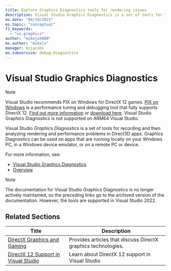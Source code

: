 ```yaml
---
title: Explore Graphics Diagnostics tools for rendering issues
description: Visual Studio Graphics Diagnostics is a set of tools for logging and analyzing Direct3D activity. Use them to troubleshoot rendering and performance problems.
ms.date: "04/19/2023"
ms.topic: "conceptual"
f1_keywords:
  - "vs.graphics"
author: "mikejo5000"
ms.author: "mikejo"
manager: mijacobs
ms.subservice: debug-diagnostics
---
```

# Visual Studio Graphics Diagnostics

>[!NOTE]
> Visual Studio recommends PIX on Windows for DirectX 12 games. [PIX on Windows](https://aka.ms/PIXonWindows) is a performance tuning and debugging tool that fully supports DirectX 12. [Find out more information](visual-studio-graphics-diagnostics-directx-12.md) or [download here](https://aka.ms/downloadPIX).
> Visual Studio Graphics Diagnostics is not supported on ARM64 Visual Studio.

Visual Studio *Graphics Diagnostics* is a set of tools for recording and then analyzing rendering and performance problems in Direct3D apps. Graphics Diagnostics can be used on apps that are running locally on your Windows PC, in a Windows device emulator, or on a remote PC or device.

For more information, see:

- [Visual Studio Graphics Diagnostics](/previous-versions/visualstudio/visual-studio-2017/debugger/graphics/visual-studio-graphics-diagnostics)
- [Overview](/previous-versions/visualstudio/visual-studio-2017/debugger/graphics/overview-of-visual-studio-graphics-diagnostics)

>[!NOTE]
> The documentation for Visual Studio Graphics Diagnostics is no longer actively maintained, so the preceding links go to the archived version of the documentation. However, the tools are supported in Visual Studio 2022.

## Related Sections

| Title | Description |
| - | - |
| [DirectX Graphics and Gaming](/windows/win32/directx) | Provides articles that discuss DirectX graphics technologies. |
| [DirectX 12 Support in Visual Studio](visual-studio-graphics-diagnostics-directx-12.md) | Learn about DirectX 12 support in Visual Studio |
